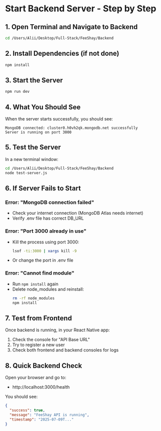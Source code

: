 # Start Backend Server - Step by Step

## 1. Open Terminal and Navigate to Backend
```bash
cd /Users/Alii/Desktop/Full-Stack/FeeShay/Backend
```

## 2. Install Dependencies (if not done)
```bash
npm install
```

## 3. Start the Server
```bash
npm run dev
```

## 4. What You Should See
When the server starts successfully, you should see:
```
MongoDB connected: cluster0.h0vh2qk.mongodb.net successfully
Server is running on port 3000
```

## 5. Test the Server
In a new terminal window:
```bash
cd /Users/Alii/Desktop/Full-Stack/FeeShay/Backend
node test-server.js
```

## 6. If Server Fails to Start

### Error: "MongoDB connection failed"
- Check your internet connection (MongoDB Atlas needs internet)
- Verify .env file has correct DB_URL

### Error: "Port 3000 already in use"
- Kill the process using port 3000:
  ```bash
  lsof -ti:3000 | xargs kill -9
  ```
- Or change the port in .env file

### Error: "Cannot find module"
- Run `npm install` again
- Delete node_modules and reinstall:
  ```bash
  rm -rf node_modules
  npm install
  ```

## 7. Test from Frontend
Once backend is running, in your React Native app:
1. Check the console for "API Base URL"
2. Try to register a new user
3. Check both frontend and backend consoles for logs

## 8. Quick Backend Check
Open your browser and go to:
- http://localhost:3000/health

You should see:
```json
{
  "success": true,
  "message": "FeeShay API is running",
  "timestamp": "2025-07-09T..."
}
```